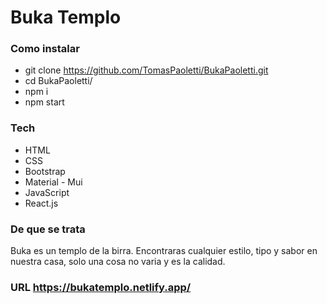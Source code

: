# Buka Templo
### Como instalar
- git clone https://github.com/TomasPaoletti/BukaPaoletti.git
- cd BukaPaoletti/
- npm i
- npm start

### Tech
- HTML
- CSS
- Bootstrap
- Material - Mui
- JavaScript
- React.js

### De que se trata
Buka es un templo de la birra. 
Encontraras cualquier estilo, tipo y sabor en nuestra casa, solo una cosa no varia y es la calidad.

### URL https://bukatemplo.netlify.app/
